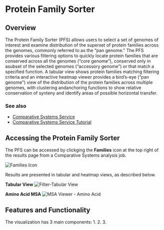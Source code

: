 # Protein Family Sorter

## Overview
The Protein Family Sorter (PFS) allows users to select a set of genomes of interest and examine distribution of the superset of protein families across the genomes, commonly referred to as the “pan genome." The PFS provides various filtering options to quickly locate protein families that are conserved across all the genomes (“core genome”), conserved only in asubset of the selected genomes (“accessory genome”) or that match a specified function. A tabular view shows protein families matching filtering criteria and an interactive heatmap viewer provides a bird’s-eye (“pan genome”) view of the distribution of the protein families across multiple genomes, with clustering andanchoring functions to show relative conservation of synteny and identify areas of possible horizontal transfer. 

### See also
  * [Comparative Systems Service]([../organisms_taxon/features.html](https://www.bv-brc.org/app/ComparativeSystems))
  * [Comparative Systems Service Tutorial](../../tutorial/comparative_systems/comparative_systems.html)

## Accessing the Protein Family Sorter
The PFS can be accessed by clickging the **Families** icon at the top right of the results page from a Comparative Systems analysis job.

![Families Icon](../images/protein_families_icon.png)

Results are presented in tabular and heatmap views, as described below.

**Tabular View**
![Filter-Tabular View](../images/pfs_filter_tabular_view.png)

**Amino Acid MSA**
![MSA Viewer - Amino Acid](../images/msa_amino_acid.png)

## Features and Functionality

The visualization has 3 main components:
  1. 
  2. 
  3. 